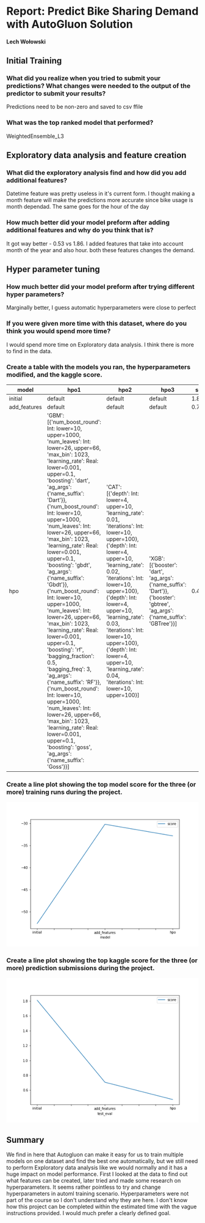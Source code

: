 # Report: Predict Bike Sharing Demand with AutoGluon Solution
#### Lech Wołowski

## Initial Training
### What did you realize when you tried to submit your predictions? What changes were needed to the output of the predictor to submit your results?
Predictions need to be non-zero and saved to csv ffile

### What was the top ranked model that performed?
WeightedEnsemble_L3

## Exploratory data analysis and feature creation
### What did the exploratory analysis find and how did you add additional features?
Datetime feature was pretty useless in it's current form. I thought making a month feature will make the predictions more accurate since bike usage is month dependad. The same goes for the hour of the day

### How much better did your model preform after adding additional features and why do you think that is?
It got way better - 0.53 vs 1.86. I added features that take into account month of the year and also hour. both these features changes the demand.

## Hyper parameter tuning
### How much better did your model preform after trying different hyper parameters?
Marginally better, I guess automatic hyperparameters were close to perfect

### If you were given more time with this dataset, where do you think you would spend more time?
I would spend more time on Exploratory data analysis. I think there is more to find in the data.

### Create a table with the models you ran, the hyperparameters modified, and the kaggle score.
|model|hpo1|hpo2|hpo3|score|
|--|--|--|--|--|
|initial|default|default|default|1.81093|
|add_features|default|default|default|0.70688|
|hpo|'GBM': [{'num_boost_round': Int: lower=10, upper=1000,<br>   'num_leaves': Int: lower=26, upper=66,<br>   'max_bin': 1023,<br>   'learning_rate': Real: lower=0.001, upper=0.1,<br>   'boosting': 'dart',<br>   'ag_args': {'name_suffix': 'Dart'}},<br>  {'num_boost_round': Int: lower=10, upper=1000,<br>   'num_leaves': Int: lower=26, upper=66,<br>   'max_bin': 1023,<br>   'learning_rate': Real: lower=0.001, upper=0.1,<br>   'boosting': 'gbdt',<br>   'ag_args': {'name_suffix': 'Gbdt'}},<br>  {'num_boost_round': Int: lower=10, upper=1000,<br>   'num_leaves': Int: lower=26, upper=66,<br>   'max_bin': 1023,<br>   'learning_rate': Real: lower=0.001, upper=0.1,<br>   'boosting': 'rf',<br>   'bagging_fraction': 0.5,<br>   'bagging_freq': 3,<br>   'ag_args': {'name_suffix': 'RF'}},<br>  {'num_boost_round': Int: lower=10, upper=1000,<br>   'num_leaves': Int: lower=26, upper=66,<br>   'max_bin': 1023,<br>   'learning_rate': Real: lower=0.001, upper=0.1,<br>   'boosting': 'goss',<br>   'ag_args': {'name_suffix': 'Goss'}}]|'CAT': [{'depth': Int: lower=4, upper=10,<br>   'learning_rate': 0.01,<br>   'iterations': Int: lower=10, upper=100},<br>  {'depth': Int: lower=4, upper=10,<br>   'learning_rate': 0.02,<br>   'iterations': Int: lower=10, upper=100},<br>  {'depth': Int: lower=4, upper=10,<br>   'learning_rate': 0.03,<br>   'iterations': Int: lower=10, upper=100},<br>  {'depth': Int: lower=4, upper=10,<br>   'learning_rate': 0.04,<br>   'iterations': Int: lower=10, upper=100}]|'XGB': [{'booster': 'dart', 'ag_args': {'name_suffix': 'Dart'}},<br>  {'booster': 'gbtree', 'ag_args': {'name_suffix': 'GBTree'}}]|0.47433|

### Create a line plot showing the top model score for the three (or more) training runs during the project.

![model_train_score.png](img/model_train_score.png)

### Create a line plot showing the top kaggle score for the three (or more) prediction submissions during the project.

![model_test_score.png](img/model_test_score.png)

## Summary
We find in here that Autogluon can make it easy for us to train multiple models on one dataset and find the best one automatically, but we still need to perform Exploratory data analysis like we would normally and it has a huge impact on model performance.
First I looked at the data to find out what features can be created, later tried and made some research on hyperparameters. It seems rather pointless to try and change hyperparameters in automl training scenario. Hyperparameters were not part of the course so I don't understand why they are here. I don't know how this project can be completed within the estimated time with the vague instructions provided. I would much prefer a clearly defined goal.